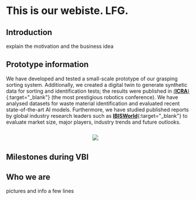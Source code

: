 # This is our webiste. LFG.


## Introduction
explain the motivation and the business idea

## Prototype information
We have developed and tested a small-scale prototype of our grasping sorting system. Additionally, we created a digital twin to generate synthetic data for sorting and identification tests; the results were published in [(**ICRA**)](https://2024.ieee-icra.org/){:target="_blank"} (the most prestigious robotics conference). We have analysed datasets for waste material identification and evaluated recent state-of-the-art AI models. 
Furthermore, we have studied published reports by global industry research leaders such as [**IBISWorld**](https://www.ibisworld.com/){:target="_blank"} to evaluate market size, major players, industry trends and future outlooks.

 <style>
table, tr {border:hidden;}
td, th {border:hidden;}
table {width: 100%;} /* Ensures the table takes the full width */
td {text-align: center;} /* Centers content horizontally */
</style>


<table style="border:hidden;cellspacing=0; cellpadding=0;">
  <tr>
    <th style="width:100%"></th>
    <th></th>
  </tr>

  <tr>
    <td style=""><img src="./assets/Highlycuttered.gif"/></td>
  </tr>
</table>

## Milestones during VBI


## Who we are
pictures and info a few lines
